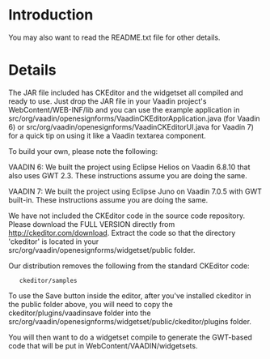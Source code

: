 # Introduction #

You may also want to read the README.txt file for other details.


# Details #

The JAR file included has CKEditor and the widgetset all compiled and ready to use.  Just drop the JAR file in your Vaadin project's WebContent/WEB-INF/lib and you can use the example application in src/org/vaadin/openesignforms/VaadinCKEditorApplication.java (for Vaadin 6) or src/org/vaadin/openesignforms/VaadinCKEditorUI.java for Vaadin 7) for a quick tip on using it like a Vaadin textarea component.

To build your own, please note the following:

VAADIN 6: We built the project using Eclipse Helios on Vaadin 6.8.10 that also uses GWT 2.3.  These instructions assume you are doing the same.

VAADIN 7: We built the project using Eclipse Juno on Vaadin 7.0.5 with GWT built-in.  These instructions assume you are doing the same.

We have not included the CKEditor code in the source code repository.  Please download the FULL VERSION directly from http://ckeditor.com/download.  Extract the code so that the directory 'ckeditor' is located in your src/org/vaadin/openesignforms/widgetset/public folder.

Our distribution removes the following from the standard CKEditor code:
```
   ckeditor/samples
```

To use the Save button inside the editor, after you've installed ckeditor in the public folder above, you will need to copy the ckeditor/plugins/vaadinsave folder into the src/org/vaadin/openesignforms/widgetset/public/ckeditor/plugins folder.

You will then want to do a widgetset compile to generate the GWT-based code that will be put in WebContent/VAADIN/widgetsets.